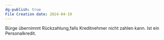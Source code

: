 ```yaml
---
dg-publish: true
File Creation date: 2024-04-19
---
```

Bürge übernimmt Rückzahlung,falls Kreditnehmer nicht zahlen kann.
Ist ein Personalkredit.